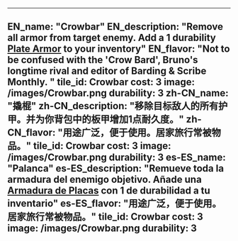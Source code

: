 ---

EN_name: "Crowbar"
EN_description: "Remove all armor from target enemy. Add a 1 durability <a href = '../items#PlateArmor'>Plate Armor</a> to your inventory"
EN_flavor: "Not to be confused with the 'Crow Bard', Bruno's longtime rival and editor of Barding & Scribe Monthly. "
tile_id: Crowbar
cost: 3
image: /images/Crowbar.png
durability: 3
zh-CN_name: "撬棍"
zh-CN_description: "移除目标敌人的所有护甲。并为你背包中的板甲增加1点耐久度。"
zh-CN_flavor: "用途广泛，便于使用。居家旅行常被物品。"
tile_id: Crowbar
cost: 3
image: /images/Crowbar.png
durability: 3
es-ES_name: "Palanca"
es-ES_description: "Remueve toda la armadura del enemigo objetivo. Añade una <a href = '../items#PlateArmor'>Armadura de Placas</a> con 1 de durabilidad a tu inventario"
es-ES_flavor: "用途广泛，便于使用。居家旅行常被物品。"
tile_id: Crowbar
cost: 3
image: /images/Crowbar.png
durability: 3
---
